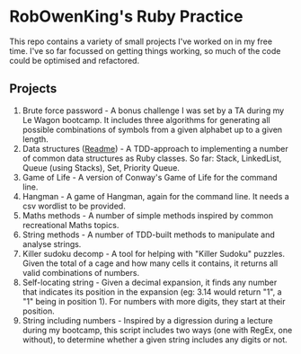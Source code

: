 # RobOwenKing's Ruby Practice

This repo contains a variety of small projects I've worked on in my free time. I've so far focussed on getting things working, so much of the code could be optimised and refactored.

## Projects
1. Brute force password - A bonus challenge I was set by a TA during my Le Wagon bootcamp. It includes three algorithms for generating all possible combinations of symbols from a given alphabet up to a given length.
2. Data structures \([Readme](https://github.com/RobOwenKing/code_kata/tree/master/data_structures)\) - A TDD-approach to implementing a number of common data structures as Ruby classes. So far: Stack, LinkedList, Queue (using Stacks), Set, Priority Queue.
3. Game of Life - A version of Conway's Game of Life for the command line.
4. Hangman - A game of Hangman, again for the command line. It needs a csv wordlist to be provided.
5. Maths methods - A number of simple methods inspired by common recreational Maths topics.
6. String methods - A number of TDD-built methods to manipulate and analyse strings.
7. Killer sudoku decomp - A tool for helping with "Killer Sudoku" puzzles. Given the total of a cage and how many cells it contains, it returns all valid combinations of numbers.
8. Self-locating string - Given a decimal expansion, it finds any number that indicates its position in the expansion (eg: 3.14 would return "1", a "1" being in position 1). For numbers with more digits, they start at their position.
9. String including numbers - Inspired by a digression during a lecture during my bootcamp, this script includes two ways (one with RegEx, one without), to determine whether a given string includes any digits or not.
